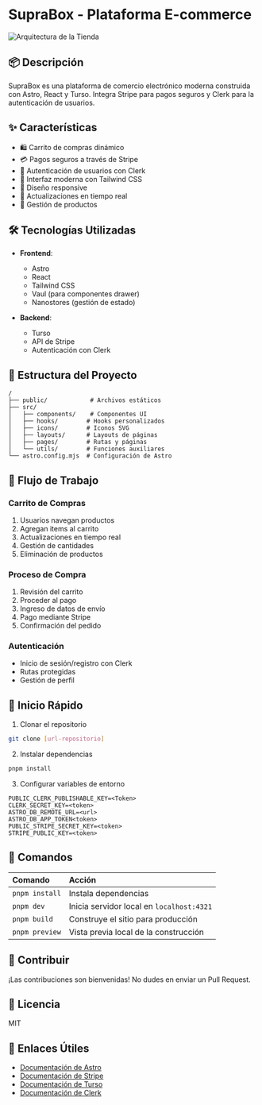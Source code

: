 # SupraBox - Plataforma E-commerce

![Arquitectura de la Tienda](https://i.imgur.com/rLErKu0.png)

## 📦 Descripción

SupraBox es una plataforma de comercio electrónico moderna construida con Astro, React y Turso. Integra Stripe para pagos seguros y Clerk para la autenticación de usuarios.

## ✨ Características

- 🛍️ Carrito de compras dinámico
- 💳 Pagos seguros a través de Stripe
- 🔐 Autenticación de usuarios con Clerk
- 🎨 Interfaz moderna con Tailwind CSS
- 📱 Diseño responsive
- 🔄 Actualizaciones en tiempo real
- 🛒 Gestión de productos

## 🛠️ Tecnologías Utilizadas

- **Frontend**:

  - Astro
  - React
  - Tailwind CSS
  - Vaul (para componentes drawer)
  - Nanostores (gestión de estado)

- **Backend**:
  - Turso
  - API de Stripe
  - Autenticación con Clerk

## 📁 Estructura del Proyecto

```text
/
├── public/            # Archivos estáticos
├── src/
│   ├── components/    # Componentes UI
│   ├── hooks/        # Hooks personalizados
│   ├── icons/        # Iconos SVG
│   ├── layouts/      # Layouts de páginas
│   ├── pages/        # Rutas y páginas
│   └── utils/        # Funciones auxiliares
└── astro.config.mjs  # Configuración de Astro
```

## 🔄 Flujo de Trabajo

### Carrito de Compras

1. Usuarios navegan productos
2. Agregan items al carrito
3. Actualizaciones en tiempo real
4. Gestión de cantidades
5. Eliminación de productos

### Proceso de Compra

1. Revisión del carrito
2. Proceder al pago
3. Ingreso de datos de envío
4. Pago mediante Stripe
5. Confirmación del pedido

### Autenticación

- Inicio de sesión/registro con Clerk
- Rutas protegidas
- Gestión de perfil

## 🚀 Inicio Rápido

1. Clonar el repositorio

```bash
git clone [url-repositorio]
```

2. Instalar dependencias

```bash
pnpm install
```

3. Configurar variables de entorno

```env
PUBLIC_CLERK_PUBLISHABLE_KEY=<Token>
CLERK_SECRET_KEY=<token>
ASTRO_DB_REMOTE_URL=<url>
ASTRO_DB_APP_TOKEN<token>
PUBLIC_STRIPE_SECRET_KEY=<token>
STRIPE_PUBLIC_KEY=<token>
```

## 🧞 Comandos

| Comando        | Acción                                    |
| :------------- | :---------------------------------------- |
| `pnpm install` | Instala dependencias                      |
| `pnpm dev`     | Inicia servidor local en `localhost:4321` |
| `pnpm build`   | Construye el sitio para producción        |
| `pnpm preview` | Vista previa local de la construcción     |

## 🤝 Contribuir

¡Las contribuciones son bienvenidas! No dudes en enviar un Pull Request.

## 📝 Licencia

MIT

## 🔗 Enlaces Útiles

- [Documentación de Astro](https://docs.astro.build)
- [Documentación de Stripe](https://stripe.com/docs)
- [Documentación de Turso](https://docs.turso.tech/introduction)
- [Documentación de Clerk](https://clerk.com/docs)
